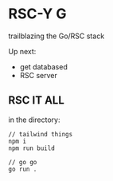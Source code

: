 # RSC-Y G

trailblazing the Go/RSC stack

Up next:
- get databased
- RSC server

## RSC IT ALL
in the directory:
```
// tailwind things
npm i
npm run build

// go go
go run .
```
